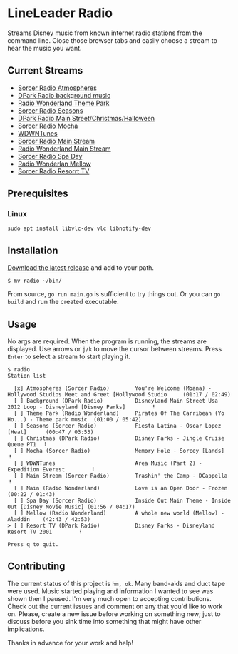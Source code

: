 # LineLeader Radio

Streams Disney music from known internet radio stations from the command line.
Close those browser tabs and easily choose a stream to hear the music
you want.

## Current Streams

- [Sorcer Radio Atmospheres](http://srsounds.com/popperSRloops.php)
- [DPark Radio background music](https://www.dparkradio.com/dparkradioplayerbm.html)
- [Radio Wonderland Theme Park](https://www.radiowonderland.co.uk/listen-live-theme-park)
- [Sorcer Radio Seasons](https://srsounds.com/popperSRseasons.php)
- [DPark Radio Main Street/Christmas/Halloween](https://www.dparkradio.com/dparkradioplayer1ch3mainstreet.html)
- [Sorcer Radio Mocha](https://srsounds.com/popperSRmocha.php)
- [WDWNTunes](https://live365.com/station/WDWNTunes-a31769)
- [Sorcer Radio Main Stream](https://srsounds.com/popperSRmocha.php)
- [Radio Wonderland Main Stream](https://www.radiowonderland.co.uk/listen-live-main-station)
- [Sorcer Radio Spa Day](https://srsounds.com/popperSRspaday.php)
- [Radio Wonderlan Mellow](https://www.radiowonderland.co.uk/listen-live-mellow)
- [Sorcer Radio Resorrt TV](https://www.dparkradio.com/dparkradioplayer1ch4.html)

## Prerequisites

### Linux

```
sudo apt install libvlc-dev vlc libnotify-dev
```

## Installation

[Download the latest
release](https://github.com/lineleader/radio/releases) and add
to your path.

```
$ mv radio ~/bin/
```

From source, `go run main.go` is sufficient to try things out. Or you can `go
build` and run the created executable. 

## Usage

No args are required. When the program is running, the streams are displayed.
Use arrows or `j/k` to move the cursor between streams. Press `Enter` to select
a stream to start playing it.

```
$ radio
Station list

  [x] Atmospheres (Sorcer Radio)        You're Welcome (Moana) - Hollywood Studios Meet and Greet [Hollywood Studio     (01:17 / 02:49)
  [ ] Background (DPark Radio)          Disneyland Main Street Usa 2012 Loop - Disneyland [Disney Parks]        ⠸
  [ ] Theme Park (Radio Wonderland)     Pirates Of The Carribean (Yo Ho...) - Theme park music  (01:00 / 05:42)
  [ ] Seasons (Sorcer Radio)            Fiesta Latina - Oscar Lopez [Heat]      (00:47 / 03:53)
  [ ] Christmas (DPark Radio)           Disney Parks - Jingle Cruise Queue PT1  ⠸
  [ ] Mocha (Sorcer Radio)              Memory Hole - Sorcey [Lands]    ⠸
  [ ] WDWNTunes                         Area Music (Part 2) - Expedition Everest        ⠸
  [ ] Main Stream (Sorcer Radio)        Trashin' the Camp - DCappella   ⠸
  [ ] Main (Radio Wonderland)           Love is an Open Door - Frozen   (00:22 / 01:43)
  [ ] Spa Day (Sorcer Radio)            Inside Out Main Theme - Inside Out [Disney Movie Music] (01:56 / 04:17)
  [ ] Mellow (Radio Wonderland)         A whole new world (Mellow) - Aladdin    (42:43 / 42:53)
> [ ] Resort TV (DPark Radio)           Disney Parks - Disneyland Resort TV 2001        ⠸

Press q to quit.
```

## Contributing

The current status of this project is `hm, ok`. Many band-aids and duct
tape were used. Music started playing and information I wanted to see was shown
then I paused. I'm very much open to accepting contributions. Check out the 
current issues and comment on any that you'd like to work on. Please, create a
new issue before working on something new; just to discuss before you sink time
into something that might have other implications.

Thanks in advance for your work and help!

